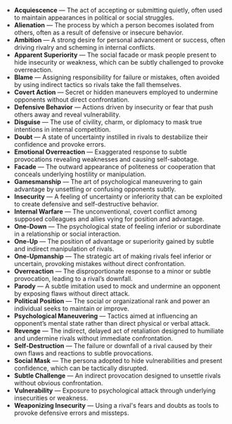 - **Acquiescence** — The act of accepting or submitting quietly, often used to maintain appearances in political or social struggles.  
- **Alienation** — The process by which a person becomes isolated from others, often as a result of defensive or insecure behavior.  
- **Ambition** — A strong desire for personal advancement or success, often driving rivalry and scheming in internal conflicts.  
- **Apparent Superiority** — The social facade or mask people present to hide insecurity or weakness, which can be subtly challenged to provoke overreaction.  
- **Blame** — Assigning responsibility for failure or mistakes, often avoided by using indirect tactics so rivals take the fall themselves.  
- **Covert Action** — Secret or hidden maneuvers employed to undermine opponents without direct confrontation.  
- **Defensive Behavior** — Actions driven by insecurity or fear that push others away and reveal vulnerability.  
- **Disguise** — The use of civility, charm, or diplomacy to mask true intentions in internal competition.  
- **Doubt** — A state of uncertainty instilled in rivals to destabilize their confidence and provoke errors.  
- **Emotional Overreaction** — Exaggerated response to subtle provocations revealing weaknesses and causing self-sabotage.  
- **Facade** — The outward appearance of politeness or cooperation that conceals underlying hostility or manipulation.  
- **Gamesmanship** — The art of psychological maneuvering to gain advantage by unsettling or confusing opponents subtly.  
- **Insecurity** — A feeling of uncertainty or inferiority that can be exploited to create defensive and self-destructive behavior.  
- **Internal Warfare** — The unconventional, covert conflict among supposed colleagues and allies vying for position and advantage.  
- **One-Down** — The psychological state of feeling inferior or subordinate in a relationship or social interaction.  
- **One-Up** — The position of advantage or superiority gained by subtle and indirect manipulation of rivals.  
- **One-Upmanship** — The strategic art of making rivals feel inferior or uncertain, provoking mistakes without direct confrontation.  
- **Overreaction** — The disproportionate response to a minor or subtle provocation, leading to a rival’s downfall.  
- **Parody** — A subtle imitation used to mock and undermine an opponent by exposing flaws without direct attack.  
- **Political Position** — The social or organizational rank and power an individual seeks to maintain or improve.  
- **Psychological Maneuvering** — Tactics aimed at influencing an opponent’s mental state rather than direct physical or verbal attack.  
- **Revenge** — The indirect, delayed act of retaliation designed to humiliate and undermine rivals without immediate confrontation.  
- **Self-Destruction** — The failure or downfall of a rival caused by their own flaws and reactions to subtle provocations.  
- **Social Mask** — The persona adopted to hide vulnerabilities and present confidence, which can be tactically disrupted.  
- **Subtle Challenge** — An indirect provocation designed to unsettle rivals without obvious confrontation.  
- **Vulnerability** — Exposure to psychological attack through underlying insecurities or weakness.  
- **Weaponizing Insecurity** — Using a rival's fears and doubts as tools to provoke defensive errors and missteps.
